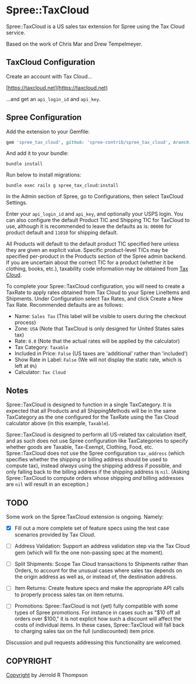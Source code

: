 Spree::TaxCloud 
=======================

Spree::TaxCloud is a US sales tax extension for Spree using the Tax Cloud service.

Based on the work of Chris Mar and Drew Tempelmeyer.

TaxCloud Configuration
-----

Create an account with Tax Cloud...

[https://taxcloud.net](https://taxcloud.net)

...and get an `api_login_id` and `api_key`.

Spree Configuration
------------------------

Add the extension to your Gemfile:

```ruby
gem 'spree_tax_cloud', github: 'spree-contrib/spree_tax_cloud', branch: 'master'
```

And add it to your bundle:

```
bundle install
```

Run below to install migrations:

```
bundle exec rails g spree_tax_cloud:install
```

In the Admin section of Spree, go to Configurations, then select TaxCloud Settings.

Enter your `api_login_id` and `api_key`, and optionally your USPS login.
You can also configure the default Product TIC and Shipping TIC for TaxCloud to use, although it is recommended to leave the defaults as is: `00000` for product default and `11010` for shipping default.

All Products will default to the default product TIC specified here unless they are given an explicit value.
Specific product-level TICs may be specified per-product in the Products section of the Spree admin backend. If you are uncertain about the correct TIC for a product (whether it be clothing, books, etc.), taxability code information may be obtained from [Tax Cloud](https://taxcloud.net/tic/default.aspx).

To complete your Spree::TaxCloud configuration, you will need to create a TaxRate to apply rates obtained from Tax Cloud to your Spree LineItems and Shipments.
Under Configuration select Tax Rates, and click Create a New Tax Rate. Recommended defaults are as follows:

- Name: `Sales Tax` (This label will be visible to users during the checkout process)
- Zone: `USA` (Note that TaxCloud is only designed for United States sales tax)
- Rate: `0.0` (Note that the actual rates will be applied by the calculator)
- Tax Category: `Taxable`
- Included in Price: `False` (US taxes are 'additional' rather than 'included')
- Show Rate in Label: `False` (We will not display the static rate, which is left at `0%`)
- Calculator: `Tax Cloud`

Notes
------------------------

Spree::TaxCloud is designed to function in a single TaxCategory.
It is expected that all Products and all ShippingMethods will be in the same TaxCategory as the one configured for the TaxRate using the Tax Cloud calculator above (in this example, `Taxable`).

Spree::TaxCloud is designed to perform all US-related tax calculation itself, and as such does not use Spree configuration like TaxCategories to specify whether goods are Taxable, Tax-Exempt, Clothing, Food, etc.
Spree::TaxCloud does not use the Spree configuration `tax_address` (which specifies whether the shipping or billing address should be used to compute tax), instead _always_ using the shipping address if possible, and only falling back to the billing address if the shipping address is `nil`.
(Asking Spree::TaxCloud to compute orders whose shipping _and_ billing addresses are `nil` will result in an exception.)

TODO
----

Some work on the Spree:TaxCloud extension is ongoing. Namely:

- [x] Fill out a more complete set of feature specs using the test case scenarios provided by Tax Cloud.

- [ ] Address Validation: Support an address validation step via the Tax Cloud gem (which will fix the one non-passing spec at the moment).

- [ ] Split Shipments: Scope Tax Cloud transactions to Shipments rather than Orders, to account for the unusual cases where sales tax depends on the origin address as well as, or instead of, the destination address.

- [ ] Item Returns: Create feature specs and make the appropriate API calls to properly process sales tax on item returns.

- [ ] Promotions: Spree::TaxCloud is not (yet) fully compatible with some types of Spree promotions. For instance in cases such as "$10 off all orders over $100," it is not explicit how such a discount will affect the costs of individual items. In these cases, Spree::TaxCloud will fall back to charging sales tax on the full (undiscounted) item price.

Discussion and pull requests addressing this functionality are welcomed.

COPYRIGHT
---------

[Copyright]( http://jet.mit-license.org/ ) by Jerrold R Thompson 

